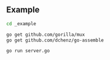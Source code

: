 ## Example

```sh
cd _example

go get github.com/gorilla/mux
go get github.com/dchenz/go-assemble

go run server.go
```